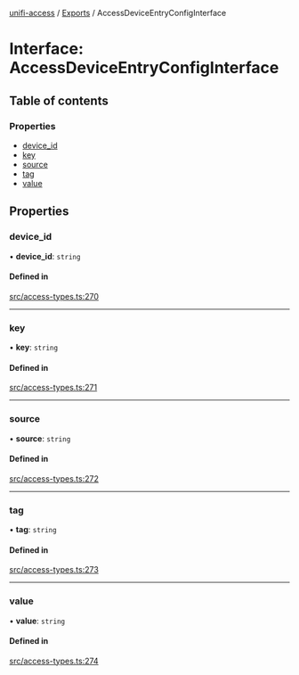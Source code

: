 [unifi-access](../README.md) / [Exports](../modules.md) / AccessDeviceEntryConfigInterface

# Interface: AccessDeviceEntryConfigInterface

## Table of contents

### Properties

- [device\_id](AccessDeviceEntryConfigInterface.md#device_id)
- [key](AccessDeviceEntryConfigInterface.md#key)
- [source](AccessDeviceEntryConfigInterface.md#source)
- [tag](AccessDeviceEntryConfigInterface.md#tag)
- [value](AccessDeviceEntryConfigInterface.md#value)

## Properties

### device\_id

• **device\_id**: `string`

#### Defined in

[src/access-types.ts:270](https://github.com/hjdhjd/unifi-access/blob/0e21590/src/access-types.ts#L270)

___

### key

• **key**: `string`

#### Defined in

[src/access-types.ts:271](https://github.com/hjdhjd/unifi-access/blob/0e21590/src/access-types.ts#L271)

___

### source

• **source**: `string`

#### Defined in

[src/access-types.ts:272](https://github.com/hjdhjd/unifi-access/blob/0e21590/src/access-types.ts#L272)

___

### tag

• **tag**: `string`

#### Defined in

[src/access-types.ts:273](https://github.com/hjdhjd/unifi-access/blob/0e21590/src/access-types.ts#L273)

___

### value

• **value**: `string`

#### Defined in

[src/access-types.ts:274](https://github.com/hjdhjd/unifi-access/blob/0e21590/src/access-types.ts#L274)

